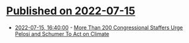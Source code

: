 # [Published on 2022-07-15](index.md)

* [2022-07-15, 16:40:00](https://politics.slashdot.org/story/22/07/15/1522216/more-than-200-congressional-staffers-urge-pelosi-and-schumer-to-act-on-climate?utm_source=rss1.0mainlinkanon&utm_medium=feed) - [More Than 200 Congressional Staffers Urge Pelosi and Schumer To Act on Climate](https://politics.slashdot.org/story/22/07/15/1522216/more-than-200-congressional-staffers-urge-pelosi-and-schumer-to-act-on-climate?utm_source=rss1.0mainlinkanon&utm_medium=feed)
